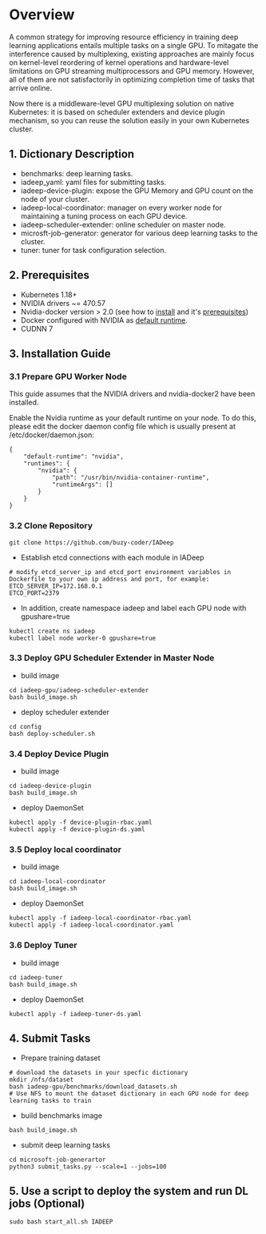 # Overview
A common strategy for improving resource efficiency in training deep learning applications entails multiple tasks on a single GPU. To mitagate the interference caused by multiplexing, existing approaches are mainly focus on kernel-level reordering of kernel operations and hardware-level limitations on GPU streaming multiprocessors and GPU memory. However, all of them are not satisfactorily in optimizing completion time of tasks that arrive online.

Now there is a middleware-level GPU multiplexing solution on native Kubernetes: it is based on scheduler extenders and device plugin mechanism, so you can reuse the solution easily in your own Kubernetes cluster. 

## 1. Dictionary Description
- benchmarks: deep learning tasks.
- iadeep_yaml: yaml files for submitting tasks.
- iadeep-device-plugin: expose the GPU Memory and GPU count on the node of your cluster.
- iadeep-local-coordinator: manager on every worker node for maintaining a tuning process on each GPU device.
- iadeep-scheduler-extender: online scheduler on master node.
- microsft-job-generator: generator for various deep learning tasks to the cluster.
- tuner: tuner for task configuration selection.

## 2. Prerequisites
- Kubernetes 1.18+
- NVIDIA drivers ~= 470.57
- Nvidia-docker version > 2.0 (see how to [install](https://github.com/NVIDIA/nvidia-docker) and it's [prerequisites](https://github.com/nvidia/nvidia-docker/wiki/Installation-(version-2.0)#prerequisites))
- Docker configured with NVIDIA as [default runtime](https://github.com/NVIDIA/nvidia-docker/wiki/Advanced-topics#default-runtime).
- CUDNN 7

## 3. Installation Guide
### 3.1 Prepare GPU Worker Node
This guide assumes that the NVIDIA drivers and nvidia-docker2 have been installed.

Enable the Nvidia runtime as your default runtime on your node. To do this, please edit the docker daemon config file which is usually present at /etc/docker/daemon.json:
```shell
{
    "default-runtime": "nvidia",
    "runtimes": {
        "nvidia": {
            "path": "/usr/bin/nvidia-container-runtime",
            "runtimeArgs": []
        }
    }
}
```

### 3.2 Clone Repository
```shell
git clone https://github.com/buzy-coder/IADeep
```
- Establish etcd connections with each module in IADeep
```shell
# modify etcd_server_ip and etcd_port environment variables in Dockerfile to your own ip address and port, for example:
ETCD_SERVER_IP=172.168.0.1
ETCD_PORT=2379
```
- In addition, create namespace iadeep and label each GPU node with gpushare=true
```
kubectl create ns iadeep
kubectl label node worker-0 gpushare=true
```

### 3.3 Deploy GPU Scheduler Extender in Master Node
- build image
```shell
cd iadeep-gpu/iadeep-scheduler-extender
bash build_image.sh
``` 
- deploy scheduler extender
```shell
cd config
bash deploy-scheduler.sh
```

### 3.4 Deploy Device Plugin 
- build image
```shell
cd iadeep-device-plugin
bash build_image.sh
```
- deploy DaemonSet
```shell
kubectl apply -f device-plugin-rbac.yaml
kubectl apply -f device-plugin-ds.yaml
```

### 3.5 Deploy local coordinator
- build image
```shell
cd iadeep-local-coordinator
bash build_image.sh
```

- deploy DaemonSet
```shell
kubectl apply -f iadeep-local-coordinator-rbac.yaml
kubectl apply -f iadeep-local-coordinator.yaml
```

### 3.6 Deploy Tuner 
- build image
```
cd iadeep-tuner
bash build_image.sh
```

- deploy DaemonSet
```shell
kubectl apply -f iadeep-tuner-ds.yaml
```

## 4. Submit Tasks
- Prepare training dataset
```shell
# download the datasets in your specfic dictionary
mkdir /nfs/dataset
bash iadeep-gpu/benchmarks/download_datasets.sh
# Use NFS to mount the dataset dictionary in each GPU node for deep learning tasks to train
```
- build benchmarks image
```shell
bash build_image.sh
```
- submit deep learning tasks
```shell
cd microsoft-job-generartor
python3 submit_tasks.py --scale=1 --jobs=100
```

## 5. Use a script to deploy the system and run DL jobs (Optional)
```
sudo bash start_all.sh IADEEP
```
